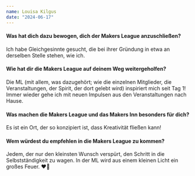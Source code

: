 ```yaml
---
name: Louisa Kilgus
date: "2024-06-17"
---
```


#### Was hat dich dazu bewogen, dich der Makers League anzuschließen?

Ich habe Gleichgesinnte gesucht, die bei ihrer Gründung in etwa an derselben Stelle stehen, wie ich.

#### Wie hat dir die Makers League auf deinem Weg weitergeholfen?

Die ML (mit allem, was dazugehört; wie die einzelnen Mitglieder, die Veranstaltungen, der Spirit, der dort gelebt wird) inspiriert mich seit Tag 1! Immer wieder gehe ich mit neuen Impulsen aus den Veranstaltungen nach Hause.

#### Was machen die Makers League und das Makers Inn besonders für dich?

Es ist ein Ort, der so konzipiert ist, dass Kreativität fließen kann!

#### Wem würdest du empfehlen in die Makers League zu kommen?

Jedem, der nur den kleinsten Wunsch verspürt, den Schritt in die Selbstständigkeit zu wagen. In der ML wird aus einem kleinen Licht ein großes Feuer. ❤️‍🔥
